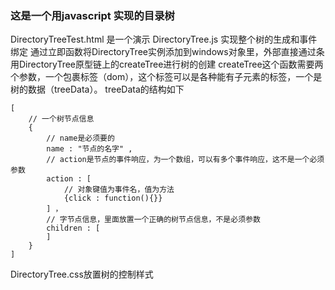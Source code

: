 ### 这是一个用javascript 实现的目录树
DirectoryTreeTest.html 是一个演示
DirectoryTree.js 实现整个树的生成和事件绑定
通过立即函数将DirectoryTree实例添加到windows对象里，外部直接通过条用DirectoryTree原型链上的createTree进行树的创建
createTree这个函数需要两个参数，一个包裹标签（dom），这个标签可以是各种能有子元素的标签，一个是树的数据（treeData）。
treeData的结构如下
```
[
    // 一个树节点信息
    {
        // name是必须要的
        name : "节点的名字" ,
        // action是节点的事件响应，为一个数组，可以有多个事件响应，这不是一个必须参数
        action : [
            // 对象键值为事件名，值为方法
            {click : function(){}}
        ] ，
        // 字节点信息，里面放置一个正确的树节点信息，不是必须参数
        children : [
        ]
    }
]
```
DirectoryTree.css放置树的控制样式


